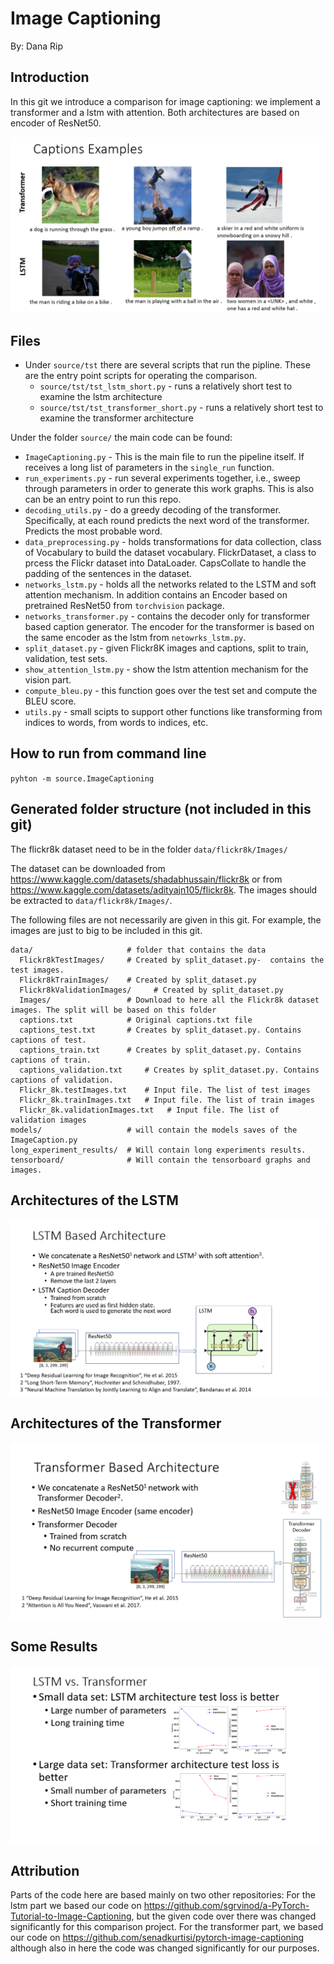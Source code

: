 # Image Captioning
By: Dana Rip

## Introduction
In this git we introduce a comparison for image captioning: we implement a transformer and a lstm
with attention. Both architectures are based on encoder of ResNet50. 

![Architectures of the LSTM](figures/Caption_examples.png)

## Files
- Under `source/tst` there are several scripts that run the pipline. These are the entry point scripts for operating the comparison.
  - `source/tst/tst_lstm_short.py` - runs a relatively short test to examine the lstm architecture
  - `source/tst/tst_transformer_short.py` - runs a relatively short test to examine the transformer architecture

Under the folder `source/` the main code can be found:
- `ImageCaptioning.py` - This is the main file to run the pipeline itself. If receives a long list of parameters in the `single_run` function.
- `run_experiments.py` - run several experiments together, i.e., sweep through parameters in order to generate
this work graphs. This is also can be an entry point to run this repo.
- `decoding_utils.py` - do a greedy decoding of the transformer. 
Specifically, at each round predicts the next word of the transformer. Predicts the most probable
word.
- `data_preprocessing.py` - holds transformations for data collection, class of Vocabulary to
build the dataset vocabulary. FlickrDataset, a class to prcess the Flickr dataset into DataLoader.
CapsCollate to handle the padding of the sentences in the dataset.
- `networks_lstm.py` - holds all the networks related to the LSTM and soft attention mechanism. 
In addition contains an Encoder based on pretrained ResNet50 from `torchvision` package.
- `networks_transformer.py` - contains the decoder only for transformer based caption generator.
The encoder for the transformer is based on the same encoder as the lstm from `netowrks_lstm.py`.
- `split_dataset.py` - given Flickr8K images and captions, split to train, validation, test sets.
- `show_attention_lstm.py` - show the lstm attention mechanism for the vision part.
- `compute_bleu.py` - this function goes over the test set and compute the BLEU score.
- `utils.py` - small scipts to support other functions like transforming from indices to words, 
from words to indices, etc. 

## How to run from command line
`pyhton -m source.ImageCaptioning`

## Generated folder structure (not included in this git)
The flickr8k dataset need to be in the folder `data/flickr8k/Images/`

The dataset can be downloaded from https://www.kaggle.com/datasets/shadabhussain/flickr8k or from 
https://www.kaggle.com/datasets/adityajn105/flickr8k. The images should be extracted to `data/flickr8k/Images/`.

The following files are not necessarily are given in this git. For example, the images are just to 
big to be included in this git.

```
data/                     # folder that contains the data
  Flickr8kTestImages/     # Created by split_dataset.py-  contains the test images.
  Flickr8kTrainImages/    # Created by split_dataset.py
  Flickr8kValidationImages/     # Created by split_dataset.py
  Images/                 # Download to here all the Flickr8k dataset images. The split will be based on this folder
  captions.txt            # Original captions.txt file
  captions_test.txt       # Creates by split_dataset.py. Contains captions of test.
  captions_train.txt      # Creates by split_dataset.py. Contains captions of train.
  captions_validation.txt     # Creates by split_dataset.py. Contains captions of validation.
  Flickr_8k.testImages.txt    # Input file. The list of test images
  Flickr_8k.trainImages.txt   # Input file. The list of train images
  Flickr_8k.validationImages.txt   # Input file. The list of validation images  
models/                   # will contain the models saves of the ImageCaption.py
long_experiment_results/  # Will contain long experiments results.
tensorboard/              # Will contain the tensorboard graphs and images.
```

## Architectures of the LSTM
![Architectures of the LSTM](figures/LSTM_arch.png)

## Architectures of the Transformer
![Architectures of the Transformer](figures/Transformer_arch.png)

## Some Results 
![Results](figures/Results.png)


## Attribution
Parts of the code here are based mainly on two other repositories:
For the lstm part we based our code on https://github.com/sgrvinod/a-PyTorch-Tutorial-to-Image-Captioning, 
but the given code over there was changed significantly for this comparison project. For the transformer 
part, we based our code on https://github.com/senadkurtisi/pytorch-image-captioning although
also in here the code was changed significantly for our purposes.

